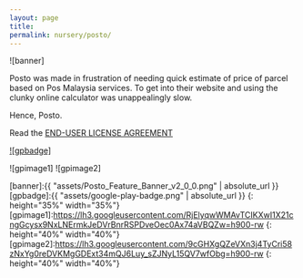 ```yaml
---
layout: page
title:
permalink: nursery/posto/
---
```

![banner]

Posto was made in frustration of needing quick estimate of price of parcel based on Pos Malaysia services.
To get into their website and using the clunky online calculator was unappealingly slow.

Hence, Posto.

Read the [END-USER LICENSE AGREEMENT][eula]

[![gpbadge]][gplink]

![gpimage1] ![gpimage2]

[banner]:{{ "assets/Posto_Feature_Banner_v2_0_0.png" | absolute_url }}
[gpbadge]:{{ "assets/google-play-badge.png" | absolute_url }}
{: height="35%" width="35%"}
[gpimage1]:https://lh3.googleusercontent.com/RjElyqwWMAvTCIKXwI1X21cngGcysx9NxLNErmkJeDVrBnrRSPDveOec0Ax74aVBQZw=h900-rw
{: height="40%" width="40%"}
[gpimage2]:https://lh3.googleusercontent.com/9cGHXgQZeVXn3j4TyCri58zNxYg0reDVKMgGDExt34mQJ6Luy_sZJNyL15QV7wfObg=h900-rw
{: height="40%" width="40%"}

[gplink]:https://play.google.com/store/apps/details?id=io.github.osuronglab.posto
[eula]:eula